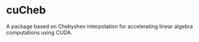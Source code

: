cuCheb
======

A package based on Chebyshev interpolation for accelerating linear algebra computations using CUDA.
